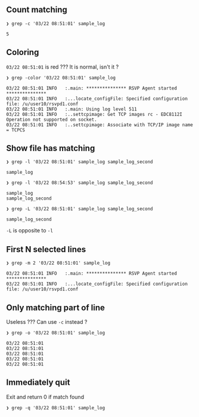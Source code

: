 ## Count matching

```
❯ grep -c '03/22 08:51:01' sample_log

5
```

## Coloring

`03/22 08:51:01` is red ??? It is normal, isn't it ?

```
❯ grep -color '03/22 08:51:01' sample_log

03/22 08:51:01 INFO   :.main: *************** RSVP Agent started ***************
03/22 08:51:01 INFO   :...locate_configFile: Specified configuration file: /u/user10/rsvpd1.conf
03/22 08:51:01 INFO   :.main: Using log level 511
03/22 08:51:01 INFO   :..settcpimage: Get TCP images rc - EDC8112I Operation not supported on socket.
03/22 08:51:01 INFO   :..settcpimage: Associate with TCP/IP image name = TCPCS
```

## Show file has matching

```
❯ grep -l '03/22 08:51:01' sample_log sample_log_second

sample_log

❯ grep -l '03/22 08:54:53' sample_log sample_log_second

sample_log
sample_log_second

❯ grep -L '03/22 08:51:01' sample_log sample_log_second

sample_log_second
```

`-L` is opposite to `-l`

## First N selected lines

```
❯ grep -m 2 '03/22 08:51:01' sample_log

03/22 08:51:01 INFO   :.main: *************** RSVP Agent started ***************
03/22 08:51:01 INFO   :...locate_configFile: Specified configuration file: /u/user10/rsvpd1.conf

```

## Only matching part of line

Useless ??? Can use `-c` instead ?

```
❯ grep -o '03/22 08:51:01' sample_log

03/22 08:51:01
03/22 08:51:01
03/22 08:51:01
03/22 08:51:01
03/22 08:51:01
```

## Immediately quit

Exit and return 0 if match found

```
❯ grep -q '03/22 08:51:01' sample_log
```